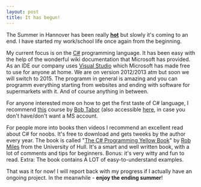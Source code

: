 ```yaml
---
layout: post
title: It has begun!
---
```


The Summer in Hannover has been really **[hot](https://scontent-fra3-1.xx.fbcdn.net/hphotos-xpt1/v/t1.0-9/s843x403/11707446_10153035841360945_5479227062975742231_n.jpg?oh=9175f3d35e3bfa086443d6a077968572&oe=5683C1DD)** 
but slowly it's coming to an end. I have started my work/school life once again from the beginning.

My current focus is on the [C#](https://msdn.microsoft.com/en-us/library/67ef8sbd.aspx) programming language. It has been easy with the help of the wonderful wiki documentation that Microsoft has provided.
As an IDE our company uses [Visual Studio](https://www.visualstudio.com/en-us/downloads/download-visual-studio-vs.aspx) which Microsoft has made free
to use for anyone at home. We are on version 2012/2013 atm but soon we will switch to 2015. The programm in general is amazing and you can programm everything starting from websites and ending with software for supermarkets with it.
And of course anything in between.

For anyone interested more on how to get the first taste of C# language, I recommend [this](https://www.microsoftvirtualacademy.com/en-US/training-courses/c-fundamentals-for-absolute-beginners-8295)
course by [Bob Tabor](http://www.bobtabor.com/) (also accessible [here](https://channel9.msdn.com/Series/C-Fundamentals-for-Absolute-Beginners), in case you don't have/don't want a MS account.

For people more into books then videos I recommend an excellent read about C# for noobs. It's free to download and gets tweeks by the author every year. The book is called "[The C# Programming Yellow Book](http://www.robmiles.com/c-yellow-book/)"
by [Rob Miles](http://www2.hull.ac.uk/science/computer_science/our_staff/staff_profiles/rob_miles.aspx) from the University of Hull. It's a smart and well written book, with a lot of comments and tips for beginners. Bonus: it's very witty and fun to read. Extra: The book contains A LOT of easy-to-understand examples.

That was it for now! I will report back with my progress if I actually have an ongoing project. In the meanwhile - **enjoy the ending summer**!
